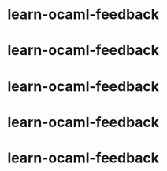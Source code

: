 # learn-ocaml-feedback
# learn-ocaml-feedback
# learn-ocaml-feedback
# learn-ocaml-feedback
# learn-ocaml-feedback
